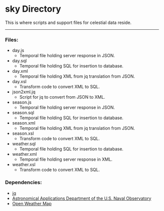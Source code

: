 # sky Directory

This is where scripts and support files for celestial data reside.

---

### Files:

* day.js
	* Temporal file holding server response in JSON.
* day.sql
	* Temporal file holding SQL for insertion to database.
* day.xml
	* Temporal file holding XML from jq translation from JSON.
* day.xsl
	* Transform code to convert XML to SQL.
* json2xml.jq
	* Script for jq to convert from JSON to XML.
* season.js
	* Temporal file holding server response in JSON.
* season.sql
	* Temporal file holding SQL for insertion to database.
* season.xml
	* Temporal file holding XML from jq translation from JSON.
* season.xsl
	* Transform code to convert XML to SQL.
* weather.sql
	* Temporal file holding SQL for insertion to database.
* weather.xml
	* Temporal file holding server response in XML.
* weather.xsl
	* Transform code to convert XML to SQL.


### Dependencies:

* [jq](https://jqlang.org)
* [Astronomical Applications Department of the U.S. Naval Observatory](https://aa.usno.navy.mil/)
* [Open Weather Map](https://openweathermap.org/api)
